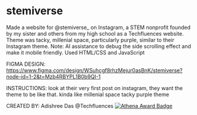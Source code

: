# stemiverse
Made a website for @stemiverse_ on Instagram, a STEM nonprofit founded by my sister and others from my high school as a Techfluences website. Theme was tacky, millenial space, particularly purple, similar to their Instagram theme. Note: AI assistance to debug the side scrolling effect and make it mobile friendly.
Used HTML/CSS and JavaScript

FIGMA DESIGN: https://www.figma.com/design/WSuhcgf8rhzMejur0asBnK/stemiverse?node-id=1-2&t=Mzb4RBYPL1B0b9QI-1 

INSTRUCTIONS: look at their very first post on instagram, they want the theme to be like that. kinda like millenial space tacky purple theme

CREATED BY: Adishree Das @Techfluences
[![Athena Award Badge](https://img.shields.io/endpoint?url=https%3A%2F%2Faward.athena.hackclub.com%2Fapi%2Fbadge)](https://award.athena.hackclub.com?utm_source=readme)
